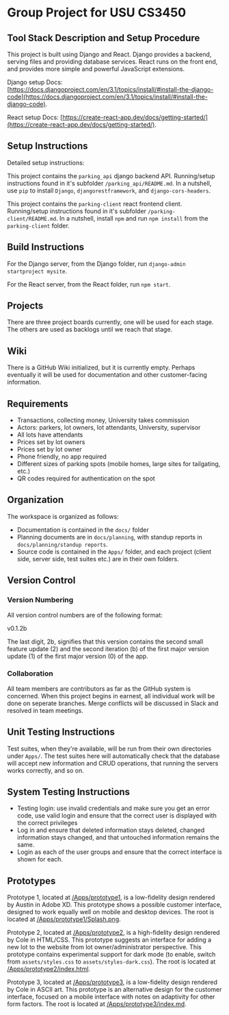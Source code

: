 # Group Project for USU CS3450

## Tool Stack Description and Setup Procedure

This project is built using Django and React. Django provides a backend, serving
files and providing database services. React runs on the front end, and provides
more simple and powerful JavaScript extensions.

Django setup Docs:
[https://docs.djangoproject.com/en/3.1/topics/install/#install-the-django-code](https://docs.djangoproject.com/en/3.1/topics/install/#install-the-django-code).

React setup Docs:
 [https://create-react-app.dev/docs/getting-started/](https://create-react-app.dev/docs/getting-started/).

## Setup Instructions

Detailed setup instructions:

This project contains the `parking_api` django backend API. Running/setup
instructions found in it's subfolder ```/parking_api/README.md```. In a
nutshell, use ```pip``` to install ```Django```, ```djangorestframework```,
and ```django-cors-headers```.

This project contains the `parking-client` react frontend client. Running/setup
instructions found in it's subfolder ```/parking-client/README.md```. In a nutshell,
install ```npm``` and run ```npm install``` from the ```parking-client``` folder.

## Build Instructions

For the Django server, from the Django folder, run ```django-admin startproject
mysite```.

For the React server, from the React folder, run ```npm start```.

## Projects

There are three project boards currently, one will be used for each stage. The others are used as backlogs until we reach that stage.

## Wiki

There is a GitHub Wiki initialized, but it is currently empty. Perhaps eventually
it will be used for documentation and other customer-facing information.

## Requirements

 - Transactions, collecting money, University takes commission
 - Actors: parkers, lot owners, lot attendants, University, supervisor
 - All lots have attendants
 - Prices set by lot owners
 - Prices set by lot owner
 - Phone friendly, no app required
 - Different sizes of parking spots (mobile homes, large sites for tailgating, etc.)
 - QR codes required for authentication on the spot

## Organization

The workspace is organized as follows:

 - Documentation is contained in the ```docs/``` folder
 - Planning documents are in ```docs/planning```, with standup reports
   in ```docs/planning/standup reports```.
 - Source code is contained in the ```Apps/``` folder, and each project (client
   side, server side, test suites etc.) are in their own folders.

## Version Control

### Version Numbering

All version control numbers are of the following format:

v0.1.2b

The last digit, 2b, signifies that this version contains the second small
feature update (2) and the second iteration (b) of the first major version
update (1) of the first major version (0) of the app.

### Collaboration

All team members are contributors as far as the GitHub system is concerned. When
this project begins in earnest, all individual work will be done on seperate
branches. Merge conflicts will be discussed in Slack and resolved in team
meetings.

## Unit Testing Instructions

Test suites, when they're available, will be run from their own directories
under ```Apps/```. The test suites here will automatically check that the database
will accept new information and CRUD operations, that running the servers works
correctly, and so on.

## System Testing Instructions

 - Testing login: use invalid credentials and make sure you get an error code,
   use valid login and ensure that the correct user is displayed with the correct
   privileges
 - Log in and ensure that deleted information stays deleted, changed information
   stays changed, and that untouched information remains the same.
 - Login as each of the user groups and ensure that the correct interface is shown
   for each.

## Prototypes

Prototype 1, located at [/Apps/prototype1](https://github.com/colewebb/group-8/tree/master/Apps/prototype1),
is a low-fidelity design rendered by Austin in Adobe XD. This prototype shows a
possible customer interface, designed to work equally well on mobile and desktop
devices. The root is located at
[/Apps/prototype1/Splash.png](https://github.com/colewebb/group-8/tree/master/Apps/prototype1/Splash.png).

Prototype 2, located at [/Apps/prototype2](https://github.com/colewebb/group-8/tree/master/Apps/prototype2),
is a high-fidelity design rendered by Cole in HTML/CSS. This prototype suggests
an interface for adding a new lot to the website from lot owner/administrator
perspective. This prototype contains experimental support for dark mode (to
enable, switch from ```assets/styles.css``` to ```assets/styles-dark.css```).
The root is located at
[/Apps/prototype2/index.html](https://github.com/colewebb/group-8/tree/master/Apps/prototype2/index.html).

Prototype 3, located at [/Apps/prototype3](https://github.com/colewebb/group-8/tree/master/Apps/prototype3),
is a low-fidelity design rendered by Cole in ASCII art. This prototype is an
alternative design for the customer interface, focused on a mobile interface
with notes on adaptivity for other form factors. The root is located at
[/Apps/prototype3/index.md](https://github.com/colewebb/group-8/tree/master/Apps/prototype3/index.md).
